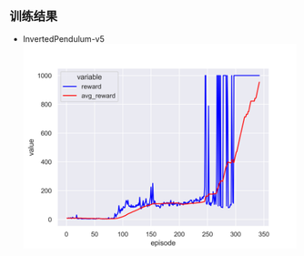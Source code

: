 ## 训练结果
- InvertedPendulum-v5
![InvertedPendulum-v5 train reward](https://github.com/iLovEing/hello_DRL/blob/main/5.DDPG/train_log/InvertedPendulum-v5_DDPG_reward.png)
